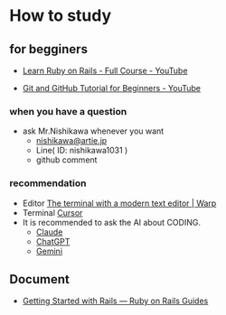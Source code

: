 # How to study
## for begginers

* [Learn Ruby on Rails \- Full Course \- YouTube](https://www.youtube.com/watch?v=fmyvWz5TUWg)

* [Git and GitHub Tutorial for Beginners \- YouTube](https://www.youtube.com/watch?v=tRZGeaHPoaw)

### when you have a question
* ask Mr.Nishikawa whenever you want 
  * nishikawa@artie.jp
  * Line( ID: nishikawa1031 )
  * github comment

### recommendation
* Editor
[The terminal with a modern text editor \| Warp](https://www.warp.dev/text-editor)
* Terminal
[Cursor](https://www.cursor.com/)
* It is recommended to ask the AI about CODING.
  * [Claude](https://claude.ai/new)
  * [ChatGPT](https://chatgpt.com/)
  * [Gemini](https://gemini.google.com/app)


## Document

* [Getting Started with Rails — Ruby on Rails Guides](https://guides.rubyonrails.org/getting_started.html)

